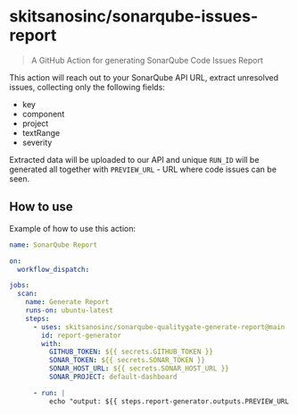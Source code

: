 # skitsanosinc/sonarqube-issues-report
>  A GitHub Action for generating SonarQube Code Issues Report

This action will reach out to your SonarQube API URL, extract unresolved issues, collecting only the following fields:

- key
- component
- project
- textRange
- severity

Extracted data will be uploaded to our API and unique `RUN_ID` will be generated all together with `PREVIEW_URL` - URL where code issues can be seen.



## How to use

Example of how to use this action:

```yaml
name: SonarQube Report

on:
  workflow_dispatch:

jobs:
  scan:
    name: Generate Report
    runs-on: ubuntu-latest
    steps:
      - uses: skitsanosinc/sonarqube-qualitygate-generate-report@main
        id: report-generator
        with:
          GITHUB_TOKEN: ${{ secrets.GITHUB_TOKEN }}
          SONAR_TOKEN: ${{ secrets.SONAR_TOKEN }}
          SONAR_HOST_URL: ${{ secrets.SONAR_HOST_URL }}
          SONAR_PROJECT: default-dashboard

      - run: |
          echo "output: ${{ steps.report-generator.outputs.PREVIEW_URL }}"
```